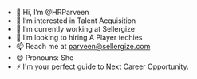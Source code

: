 - 👋 Hi, I’m @HRParveen
- 👀 I’m interested in Talent Acquisition
- 🌱 I’m currently working at Sellergize
- 💞️ I’m looking to hiring A Player techies
- 📫 Reach me at parveen@sellergize.com
- 😄 Pronouns: She
- ⚡ I'm your perfect guide to Next Career Opportunity.

<!---
HRParveen/HRParveen is a ✨ special ✨ repository because its `README.md` (this file) appears on your GitHub profile.
You can click the Preview link to take a look at your changes.
--->
